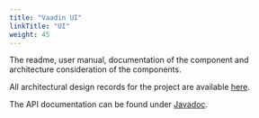 ```yaml
---
title: "Vaadin UI"
linkTitle: "UI"
weight: 45
---
```


The readme, user manual, documentation of the component and architecture consideration of the components.

All architectural design records for the project are available [here](../domains/architecture/09-architecture-decisions/).

The API documentation can be found under [Javadoc](/docs/ui/api-ui/index.html).
